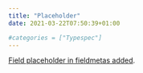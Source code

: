 ```yaml
---
title: "Placeholder"
date: 2021-03-22T07:50:39+01:00

#categories = ["Typespec"]
---
```


[Field placeholder in fieldmetas added](/docs/specs/types/#field-meta-meta). 